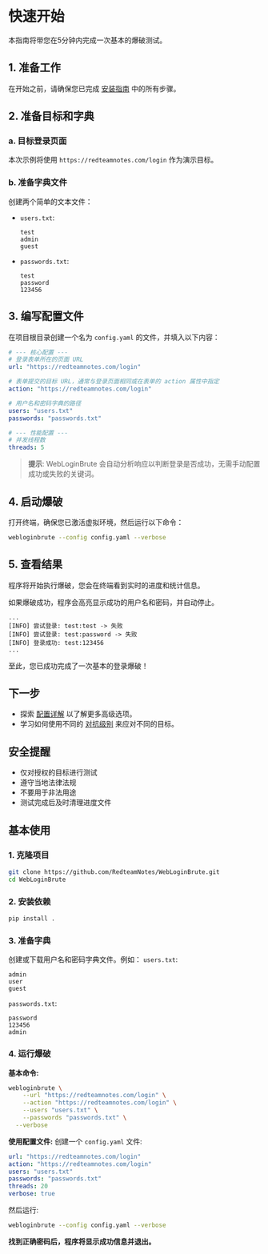 # 快速开始

本指南将带您在5分钟内完成一次基本的爆破测试。

## 1. 准备工作

在开始之前，请确保您已完成 [安装指南](./Installation.md) 中的所有步骤。

## 2. 准备目标和字典

### a. 目标登录页面
本次示例将使用 `https://redteamnotes.com/login` 作为演示目标。

### b. 准备字典文件
创建两个简单的文本文件：
- `users.txt`:
  ```
  test
  admin
  guest
  ```
- `passwords.txt`:
  ```
  test
  password
  123456
  ```

## 3. 编写配置文件

在项目根目录创建一个名为 `config.yaml` 的文件，并填入以下内容：

```yaml
# --- 核心配置 ---
# 登录表单所在的页面 URL
url: "https://redteamnotes.com/login"

# 表单提交的目标 URL，通常与登录页面相同或在表单的 action 属性中指定
action: "https://redteamnotes.com/login"

# 用户名和密码字典的路径
users: "users.txt"
passwords: "passwords.txt"

# --- 性能配置 ---
# 并发线程数
threads: 5
```

> **提示**: WebLoginBrute 会自动分析响应以判断登录是否成功，无需手动配置成功或失败的关键词。

## 4. 启动爆破

打开终端，确保您已激活虚拟环境，然后运行以下命令：

```bash
webloginbrute --config config.yaml --verbose
```

## 5. 查看结果

程序将开始执行爆破，您会在终端看到实时的进度和统计信息。

如果爆破成功，程序会高亮显示成功的用户名和密码，并自动停止。

```
...
[INFO] 尝试登录: test:test -> 失败
[INFO] 尝试登录: test:password -> 失败
[INFO] 登录成功: test:123456
...
```

至此，您已成功完成了一次基本的登录爆破！

## 下一步

- 探索 [配置详解](./Configuration.md) 以了解更多高级选项。
- 学习如何使用不同的 [对抗级别](./Aggression-Levels.md) 来应对不同的目标。

## 安全提醒

- 仅对授权的目标进行测试
- 遵守当地法律法规
- 不要用于非法用途
- 测试完成后及时清理进度文件

## 基本使用

### 1. 克隆项目
```bash
git clone https://github.com/RedteamNotes/WebLoginBrute.git
cd WebLoginBrute
```

### 2. 安装依赖
```bash
pip install .
```

### 3. 准备字典
创建或下载用户名和密码字典文件。例如：
`users.txt`:
```
admin
user
guest
```
`passwords.txt`:
```
password
123456
admin
```

### 4. 运行爆破
**基本命令:**
```bash
webloginbrute \
    --url "https://redteamnotes.com/login" \
    --action "https://redteamnotes.com/login" \
    --users "users.txt" \
    --passwords "passwords.txt" \
  --verbose
```

**使用配置文件:**
创建一个 `config.yaml` 文件:
```yaml
url: "https://redteamnotes.com/login"
action: "https://redteamnotes.com/login"
users: "users.txt"
passwords: "passwords.txt"
threads: 20
verbose: true
```
然后运行:
```bash
webloginbrute --config config.yaml --verbose
```

**找到正确密码后，程序将显示成功信息并退出。** 